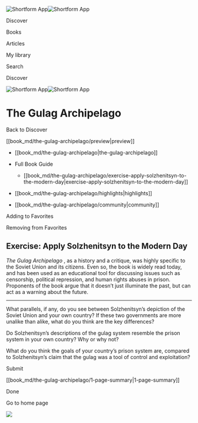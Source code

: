 ![Shortform App](/img/logo.36a2399e.svg)![Shortform App](/img/logo-dark.70c1b072.svg)

Discover

Books

Articles

My library

Search

Discover

![Shortform App](/img/logo.36a2399e.svg)![Shortform App](/img/logo-dark.70c1b072.svg)

# The Gulag Archipelago

Back to Discover

[[book_md/the-gulag-archipelago/preview|preview]]

  * [[book_md/the-gulag-archipelago|the-gulag-archipelago]]
  * Full Book Guide

    * [[book_md/the-gulag-archipelago/exercise-apply-solzhenitsyn-to-the-modern-day|exercise-apply-solzhenitsyn-to-the-modern-day]]
  * [[book_md/the-gulag-archipelago/highlights|highlights]]
  * [[book_md/the-gulag-archipelago/community|community]]



Adding to Favorites 

Removing from Favorites 

## Exercise: Apply Solzhenitsyn to the Modern Day

 _The Gulag Archipelago_ , as a history and a critique, was highly specific to the Soviet Union and its citizens. Even so, the book is widely read today, and has been used as an educational tool for discussing issues such as censorship, political repression, and human rights abuses in prison. Proponents of the book argue that it doesn’t just illuminate the past, but can act as a warning about the future.

* * *

What parallels, if any, do you see between Solzhenitsyn’s depiction of the Soviet Union and your own country? If these two governments are more unalike than alike, what do you think are the key differences?

Do Solzhenitsyn’s descriptions of the gulag system resemble the prison system in your own country? Why or why not?

What do you think the goals of your country’s prison system are, compared to Solzhenitsyn’s claim that the gulag was a tool of control and exploitation?

Submit 

[[book_md/the-gulag-archipelago/1-page-summary|1-page-summary]]

Done

Go to home page 

![](https://bat.bing.com/action/0?ti=56018282&Ver=2&mid=48028e8c-aa56-49dc-92ae-0c399e6d6280&sid=1711133063fa11eebdec89a8b8ae3bbc&vid=171147a063fa11eea7440fcfeb230d96&vids=0&msclkid=N&pi=0&lg=en-US&sw=800&sh=600&sc=24&nwd=1&tl=Shortform%20%7C%20Book&p=https%3A%2F%2Fwww.shortform.com%2Fapp%2Fbook%2Fthe-gulag-archipelago%2Fexercise-apply-solzhenitsyn-to-the-modern-day&r=&lt=355&evt=pageLoad&sv=1&rn=99050)
